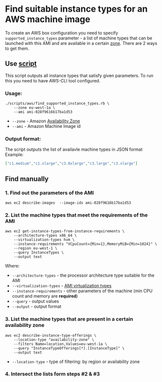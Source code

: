 # Find suitable instance types for an AWS machine image
To create an AWS box configuration you need to specify `supported_instance_types` parameter -  a list of machine types that can be launched with this AMI and are available in a certain [zone](https://docs.aws.amazon.com/AWSEC2/latest/UserGuide/using-regions-availability-zones.html). There are 2 ways to get them.

## Use [script](../../scripts/aws/find_supported_instance_types.rb)
This script outputs all instance types that satisfy given parameters. To run this you need to have AWS-CLI tool configured.

### Usage:
```shell script
./scripts/aws/find_supported_instance_types.rb \
    --zone eu-west-1a \
    --ami ami-028f9616b17ba1d53
```

- `--zone` - Amazon [Availability Zone](https://docs.aws.amazon.com/AWSEC2/latest/UserGuide/using-regions-availability-zones.html)
- `--ami` - Amazon Machine Image id

### Output format:
The script outputs the list of availavle machine types in JSON format
Example:
```json
["c1.medium","c1.xlarge","c3.8xlarge","c3.large","c3.xlarge"]
```

## Find manually
### 1. Find out the parameters of the AMI
```
aws ec2 describe-images  --image-ids ami-028f9616b17ba1d53
```

### 2. List the machine types that meet the requirements of the AMI
```
aws ec2 get-instance-types-from-instance-requirements \
    --architecture-types x86_64 \
    --virtualization-types hvm \
    --instance-requirements "VCpuCount={Min=1},MemoryMiB={Min=1024}" \
    --region eu-west-1 \
    --query InstanceTypes \
    --output text
```
Where:
- `--architecture-types` - the processor architecture type suitable for the AMI
- `--virtualization-types` - [AMI virtualization types](https://docs.aws.amazon.com/AWSEC2/latest/UserGuide/virtualization_types.html)
- `--instance-requirements` - other parameters of the machine (min CPU count and memory are **required**)
- `--query` - output values
- `--output` - output format

### 3. List the machine types that are present in a certain availability zone
```
aws ec2 describe-instance-type-offerings \
    --location-type "availability-zone" \
    --filters Name=location,Values=eu-west-1a \
    --query "InstanceTypeOfferings[*].[InstanceType]" \
    --output text

```
- `--location-type` - type of filtering: by region or availability zone

### 4. Intersect the lists form steps #2 & #3
